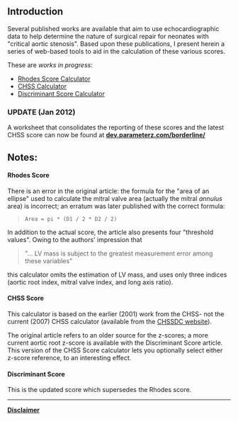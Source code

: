 ## Introduction ##

Several published works are available that aim to use echocardiographic data to help determine the nature of surgical repair for neonates with "critical aortic stenosis". Based upon these publications, I present herein a series of web-based tools to aid in the calculation of these various scores.

These are _works in progress_:

  * [Rhodes Score Calculator](http://parameterz.googlecode.com/svn/trunk/Rhodes/rhodes-score.htm)
  * [CHSS Calculator](http://parameterz.googlecode.com/svn/trunk/Rhodes/CHSS2-score.htm)
  * [Discriminant Score Calculator](http://parameterz.googlecode.com/svn/trunk/Rhodes/discriminant-score.htm)

### UPDATE (Jan 2012) ###

A worksheet that consolidates the reporting of these scores and the latest CHSS score can now be found at **[dev.parameterz.com/borderline/](http://dev.parameterz.com/borderline/)**

## Notes: ##

#### Rhodes Score ####
There is an error in the original article: the formula for the "area of an ellipse" used to calculate the mitral valve area (actually the mitral _annulus_ area) is incorrect; an erratum was later published with the correct formula:

> `Area = pi * (D1 / 2 * D2 / 2)`

In addition to the actual score, the article also presents four "threshold values".
Owing to the authors' impression that

> "... LV mass is subject to the greatest measurement error among these variables"

this calculator omits the estimation of LV mass, and uses only three indices (aortic root index, mitral valve index, and long axis ratio).

#### CHSS Score ####
This calculator is based on the earlier (2001) work from the CHSS- not the current (2007) CHSS calculator (available from the [CHSSDC website](http://www.ctsnet.org/aortic_stenosis_calc/)).

The original article refers to an older source for the z-scores; a more current aortic root z-score is available with the Discriminant Score article. This version of the CHSS Score calculator lets you optionally select either z-score reference, to an interesting effect.

#### Discriminant Score ####
This is the updated score which supersedes the Rhodes score.


---

**[Disclaimer](Disclaimer.md)**